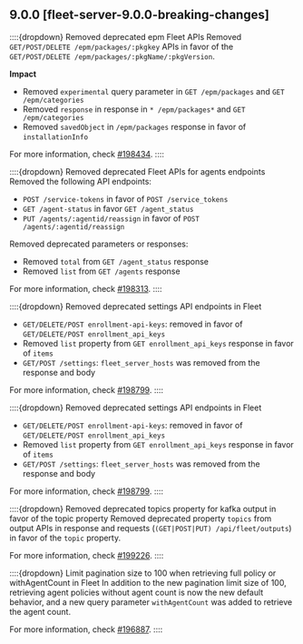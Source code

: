 ## 9.0.0 [fleet-server-9.0.0-breaking-changes]

::::{dropdown} Removed deprecated epm Fleet APIs
Removed `GET/POST/DELETE /epm/packages/:pkgkey` APIs in favor of the `GET/POST/DELETE /epm/packages/:pkgName/:pkgVersion`.

**Impact**<br>
* Removed `experimental` query parameter in `GET /epm/packages` and `GET /epm/categories`
* Removed `response` in response in `* /epm/packages*` and `GET /epm/categories`
* Removed `savedObject` in `/epm/packages` response in favor of `installationInfo`

For more information, check [#198434]({{kib-pull}}198434).
::::

::::{dropdown} Removed deprecated Fleet APIs for agents endpoints
Removed the following API endpoints:

* `POST /service-tokens` in favor of `POST /service_tokens`
* `GET /agent-status` in favor `GET /agent_status`
* `PUT /agents/:agentid/reassign` in favor of `POST /agents/:agentid/reassign`

Removed deprecated parameters or responses:

* Removed `total` from `GET /agent_status` response
* Removed `list` from `GET /agents` response

For more information, check [#198313]({{kib-pull}}198313).
::::

::::{dropdown} Removed deprecated settings API endpoints in Fleet
* `GET/DELETE/POST enrollment-api-keys`: removed in favor of `GET/DELETE/POST enrollment_api_keys`
* Removed `list` property from `GET enrollment_api_keys` response in favor of `items`
* `GET/POST /settings`: `fleet_server_hosts` was removed from the response and body

For more information, check [#198799]({{kib-pull}}198799).
::::

::::{dropdown} Removed deprecated settings API endpoints in Fleet
* `GET/DELETE/POST enrollment-api-keys`: removed in favor of `GET/DELETE/POST enrollment_api_keys`
* Removed `list` property from `GET enrollment_api_keys` response in favor of `items`
* `GET/POST /settings`: `fleet_server_hosts` was removed from the response and body

For more information, check [#198799]({{kib-pull}}198799).
::::

::::{dropdown} Removed deprecated topics property for kafka output in favor of the topic property
Removed deprecated property `topics` from output APIs in response and requests (`(GET|POST|PUT) /api/fleet/outputs`) in favor of the `topic` property.

For more information, check [#199226]({{kib-pull}}199226).
::::

::::{dropdown} Limit pagination size to 100 when retrieving full policy or withAgentCount in Fleet
In addition to the new pagination limit size of 100, retrieving agent policies without agent count is now the new default behavior, and a new query parameter `withAgentCount` was added to retrieve the agent count.

For more information, check [#196887]({{kib-pull}}196887).
::::
